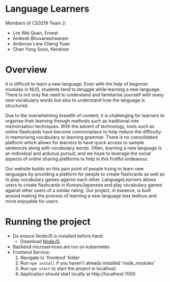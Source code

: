 # Language Learners
Members of CS3219 Team 2:
- Lim Wei Quan, Ernest
- Anikesh Bhuvaneshwaram
- Ambrose Liew Cheng Yuan
- Chan Yong Soon, Kendrew

# Overview
It is difficult to learn a new language. Even with the help of beginner modules in NUS, students tend to struggle while learning a new language. There is not only the need to understand and familiarise yourself with many new vocabulary words but also to understand how the language is structured. 

Due to the overwhelming breadth of content, it is challenging for learners to organise their learning through methods such as traditional rote memorisation techniques. With the advent of technology, tools such as online flashcards have become commonplace to help reduce the difficulty in memorising vocabulary or learning grammar. There is no consolidated platform which allows for learners to have quick access to sample sentences along with vocabulary words. Often, learning a new language is an individual and arduous pursuit, and we hope to leverage the social aspects of online sharing platforms to help in this fruitful endeavour.

Our website builds on this pain point of people trying to learn new languages by providing a platform for people to create flashcards as well as to play vocabulary games against each other. LanguageLearners allows users to create flashcards in Korean/Japanese and play vocabulary games against other users of a similar rating. Our project, in essence, is built around making the process of learning a new language less tedious and more enjoyable for users. 

# Running the project
- Do ensure NodeJS is installed before hand. 
  - Download [NodeJS](https://nodejs.org/en/).
- Backend microservices are run on kubernetes
- Frontend Service: 
  1. Navigate to 'frontend' folder
  2. Run `npm install` if you haven't already installed 'node_modules'
  3. Run `npm start` to start the project in localhost.
  4. Application should start locally at http://localhost:7000
